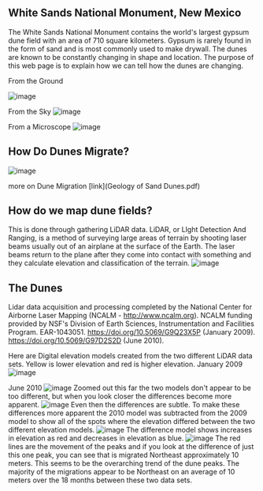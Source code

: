 ## White Sands National Monument, New Mexico
The White Sands National Monument contains the world's largest gypsum dune field with an area of 710 square kilometers. Gypsum is rarely found in the form of sand and is most commonly used to make drywall. The dunes are known to be constantly changing in shape and location.  The purpose of this web page is to explain how we can tell how the dunes are changing.

From the Ground




![image](bettersandpic.jpg)

From the Sky
![image](Sandpic.png)

From a Microscope
![image](SmolSand.jpg)


## How Do Dunes Migrate?

![image](Dunemigration.jpg)

more on Dune Migration [link](Geology of Sand Dunes.pdf)

## How do we map dune fields?
This is done through gathering LiDAR data. LiDAR, or LIght Detection And Ranging, is a method of surveying large areas of terrain by shooting laser beams usually out of an airplane at the surface of the Earth.  The laser beams return to the plane after they come into contact with something and they calculate elevation and classification of the terrain.
![image](LiDAR-Escaneo-Ejemplo.jpg)

## The Dunes
Lidar data acquisition and processing completed by the National Center for Airborne Laser Mapping (NCALM - http://www.ncalm.org). NCALM funding provided by NSF's Division of Earth Sciences, Instrumentation and Facilities Program. EAR-1043051.
https://doi.org/10.5069/G9Q23X5P (January 2009). https://doi.org/10.5069/G97D2S2D (June 2010).

Here are Digital elevation models created from the two different LiDAR data sets.  Yellow is lower elevation and red is higher elevation. 
January 2009
![image](jansand2009.png)

June 2010
![image](junsand2010.png)
Zoomed out this far the two models don't appear to be too different, but when you look closer the differences become more apparent.
![image](zooooom.png)
Even then the differences are subtle.  To make these differences more apparent the 2010 model was subtracted from the 2009 model to show all of the spots where the elevation differed between the two different elevation models.
![image](difference.png)
The difference model shows increases in elevation as red and decreases in elevation as blue.
![image](zoomdiff.png)
The red lines are the movement of the peaks and if you look at the difference of just this one peak, you can see that is migrated Northeast approximately 10 meters. This seems to be the overarching trend of the dune peaks.  The majority of the migrations appear to be Northeast on an average of 10 meters over the 18 months between these two data sets.
